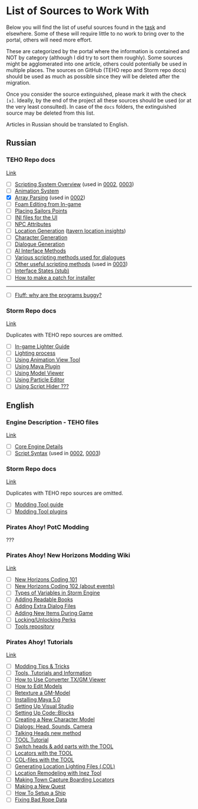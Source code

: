 # List of Sources to Work With

Below you will find the list of useful sources found in the [task](https://github.com/storm-devs/storm-engine/projects/4#card-58081815) and elsewhere. Some of these will require little to no work to bring over to the portal, others will need more effort.

These are categorized by the portal where the information is contained and NOT by category (although I did try to sort them roughly). Some sources might be agglomerated into one article, others could potentially be used in multiple places. The sources on GitHub (TEHO repo and Storm repo docs) should be used as much as possible since they will be deleted after the migration.

Once you consider the source extinguished, please mark it with the check `[x]`. Ideally, by the end of the project all these sources should be used (or at the very least consulted). In case of the `docs` folders, the extinguished source may be deleted from this list.

Articles in Russian should be translated to English.

## Russian

### TEHO Repo docs

[Link](https://github.com/storm-devs/sd-teho-public/tree/steamapi-isolate/docs)

* [ ] [Scripting System Overview](https://github.com/storm-devs/sd-teho-public/blob/steamapi-isolate/docs/описание%20скриптов.txt) (used in [0002](../kb/0002-scripting-overview.md), [0003](../kb/0002-scripting-functions.md))
* [ ] [Animation System](https://github.com/storm-devs/sd-teho-public/blob/steamapi-isolate/docs/ani.txt)
* [x] [Array Parsing](https://github.com/storm-devs/sd-teho-public/blob/steamapi-isolate/docs/array.txt) (used in [0002](../kb/0002-scripting-overview.md))
* [ ] [Foam Editing from In-game](https://github.com/storm-devs/sd-teho-public/blob/steamapi-isolate/docs/coastfoam.txt)
* [ ] [Placing Sailors Points](https://github.com/storm-devs/sd-teho-public/blob/steamapi-isolate/docs/sailorpoints.txt)
* [ ] [INI files for the UI](https://github.com/storm-devs/sd-teho-public/blob/steamapi-isolate/docs/subscribe.txt)
* [ ] [NPC Attributes](https://github.com/storm-devs/sd-teho-public/blob/steamapi-isolate/docs/атрибуты%20НПС.txt)
* [ ] [Location Generation](https://github.com/storm-devs/sd-teho-public/blob/steamapi-isolate/docs/potc/location_init.txt) ([tavern location insights](https://github.com/storm-devs/sd-teho-public/blob/steamapi-isolate/docs/potc/tavern_locators.txt))
* [ ] [Character Generation](https://github.com/storm-devs/sd-teho-public/blob/steamapi-isolate/docs/potc/character_type.txt)
* [ ] [Dialogue Generation](https://github.com/storm-devs/sd-teho-public/blob/steamapi-isolate/docs/диалоги%20на%20генераторе.txt)
* [ ] [AI Interface Methods](https://github.com/storm-devs/sd-teho-public/blob/steamapi-isolate/docs/potc/functions.txt)
* [ ] [Various scripting methods used for dialogues](https://github.com/storm-devs/sd-teho-public/blob/steamapi-isolate/docs/набор%20методов%20для%20реплик.txt)
* [ ] [Other useful scripting methods](https://github.com/storm-devs/sd-teho-public/blob/steamapi-isolate/docs/описание%20функций.txt) (used in [0003](../kb/0002-scripting-functions.md))
* [ ] [Interface States (stub)](https://github.com/storm-devs/sd-teho-public/blob/steamapi-isolate/docs/potc/interface.txt)
* [ ] [How to make a patch for installer](https://github.com/storm-devs/sd-teho-public/blob/steamapi-isolate/docs/утилита%20инсталла.txt)

---

* [ ] [Fluff: why are the programs buggy?](https://github.com/storm-devs/sd-teho-public/blob/steamapi-isolate/docs/potc/bugs.txt)

### Storm Repo docs 
[Link](https://github.com/storm-devs/storm-engine/tree/develop/docs)

Duplicates with TEHO repo sources are omitted. 

* [ ] [In-game Lighter Guide](https://github.com/storm-devs/storm-engine/blob/develop/docs/Lighter.doc)
* [ ] [Lighting process](https://github.com/storm-devs/storm-engine/blob/develop/docs/LighterProcess.doc)
* [ ] [Using Animation View Tool](https://github.com/storm-devs/storm-engine/blob/develop/docs/animation-view.txt)
* [ ] [Using Maya Plugin](https://github.com/storm-devs/storm-engine/blob/develop/docs/maya-plugin.txt)
* [ ] [Using Model Viewer](https://github.com/storm-devs/storm-engine/blob/develop/docs/model-view.txt)
* [ ] [Using Particle Editor](https://github.com/storm-devs/storm-engine/blob/develop/docs/particle-editor.doc)
* [ ] [Using Script Hider ???](https://github.com/storm-devs/storm-engine/blob/develop/docs/scripts-hider.txt)

## English

### Engine Description - TEHO files
[Link](https://github.com/storm-devs/sd-teho-public/tree/steamapi-isolate/docs)

* [ ] [Core Engine Details](https://github.com/storm-devs/sd-teho-public/blob/steamapi-isolate/docs/core.txt)
* [ ] [Script Syntax](https://github.com/storm-devs/sd-teho-public/blob/steamapi-isolate/docs/syntax.txt) (used in [0002](../kb/0002-scripting-overview.md), [0003](../kb/0002-scripting-functions.md))

### Storm Repo docs 
[Link](https://github.com/storm-devs/storm-engine/tree/develop/docs)

Duplicates with TEHO repo sources are omitted. 

* [ ] [Modding Tool guide](https://github.com/storm-devs/storm-engine/blob/develop/docs/modding-tool/Help.htm)
* [ ] [Modding Tool plugins](https://github.com/storm-devs/storm-engine/blob/develop/docs/modding-tool/plugins.txt)

### Pirates Ahoy! PotC Modding

??? 

### Pirates Ahoy! New Horizons Modding Wiki
[Link](http://piratesahoy.net/wiki/new-horizons-modding/)

- [ ] [New Horizons Coding 101](http://piratesahoy.net/wiki/new-horizons-Coding-101/)
- [ ] [New Horizons Coding 102 (about events)](http://piratesahoy.net/wiki/new-horizons-Coding-102/)
- [ ] [Types of Variables in Storm Engine](http://piratesahoy.net/wiki/new-horizons-types-of-variables/#types-of-variables-in-storm-engine)
- [ ] [Adding Readable Books](http://piratesahoy.net/wiki/new-horizons-Adding-Readable-Books/)
- [ ] [Adding Extra Dialog Files](http://piratesahoy.net/wiki/new-horizons-Adding-Extra-Dialog-Files/)
- [ ] [Adding New Items During Game](http://piratesahoy.net/wiki/new-horizons-Adding-Items-During-Game/)
- [ ] [Locking/Unlocking Perks](http://piratesahoy.net/wiki/new-horizons-Perk-Locking/)
- [ ] [Tools repository](https://piratesahoy.bowengames.com/Cloud/Tools/)

### Pirates Ahoy! Tutorials
[Link](http://piratesahoy.net/forums/tutorials.86/)

- [ ] [Modding Tips & Tricks](http://piratesahoy.net/threads/modding-tips-tricks.24942/)
- [ ] [Tools, Tutorials and Information](http://piratesahoy.net/threads/tools-tutorials-and-information.11380/)
- [ ] [How to Use Converter TX/GM Viewer](http://piratesahoy.net/threads/texture-mod-for-heavy-patrol-frigate.32083/)
- [ ] [How to Edit Models](http://piratesahoy.net/threads/tutorial-how-to-edit-models.11485/)
- [ ] [Retexture a GM-Model](http://piratesahoy.net/threads/retexture-a-gm-model.25235/)
- [ ] [Installing Maya 5.0](http://piratesahoy.net/threads/installing-maya-5-0.11506/)
- [ ] [Setting Up Visual Studio](http://piratesahoy.net/threads/setting-up-visual-studio.29250/)
- [ ] [Setting Up Code::Blocks](http://piratesahoy.net/threads/setting-up-code-blocks.13172/)
- [ ] [Creating a New Character Model](http://piratesahoy.net/threads/creating-a-new-character-model.28785/)
- [ ] [Dialogs: Head, Sounds, Camera](http://piratesahoy.net/threads/dialogs-head-sounds-camera.15442/)
- [ ] [Talking Heads new method](http://piratesahoy.net/threads/talking-heads-new-method.32146/)
- [ ] [TOOL Tutorial](http://piratesahoy.net/threads/tool-tutorial.12820/)
- [ ] [Switch heads & add parts with the TOOL](http://piratesahoy.net/threads/switch-heads-add-parts-with-the-tool.28830/)
- [ ] [Locators with the TOOL](http://piratesahoy.net/threads/locators-with-the-tool.25234/)
- [ ] [COL-files with the TOOL](http://piratesahoy.net/threads/col-files-with-the-tool.29152/)
- [ ] [Generating Location Lighting Files (.COL)](http://piratesahoy.net/threads/generating-location-lighting-files-col.20784/)
- [ ] [Location Remodeling with Inez Tool](http://piratesahoy.net/threads/location-remodeling-with-inez-tool.10381/)
- [ ] [Making Town Capture Boarding Locators](http://piratesahoy.net/threads/making-town-capture-boarding-locators.13281/)
- [ ] [Making a New Quest](http://piratesahoy.net/threads/making-a-new-quest.11382/)
- [ ] [How To Setup a Ship](http://piratesahoy.net/threads/inzanes-step-by-step-tutorial.12178/)
- [ ] [Fixing Bad Rope Data](http://piratesahoy.net/threads/tutorial-fixing-bad-rope-data.11039/)
